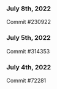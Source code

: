 ### July 8th, 2022

Commit #230922

### July 5th, 2022

Commit #314353


### July 4th, 2022

Commit #72281

